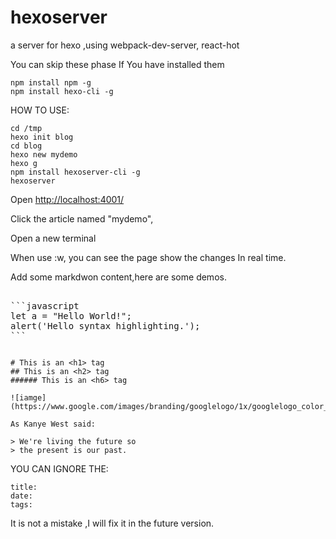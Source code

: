 # hexoserver
a server for hexo ,using webpack-dev-server, react-hot

You can skip these phase If You have installed them
```
npm install npm -g
npm install hexo-cli -g
```


HOW TO USE:

```
cd /tmp
hexo init blog
cd blog
hexo new mydemo
hexo g
npm install hexoserver-cli -g
hexoserver
```
Open [http://localhost:4001/](http://localhost:4001/)

Click the article named "mydemo",

Open a new terminal


When use :w, you can see the page show the changes In real time.



Add some markdwon content,here are some demos.


<pre>

```javascript
let a = "Hello World!";
alert('Hello syntax highlighting.');
```
</pre>


```

# This is an <h1> tag
## This is an <h2> tag
###### This is an <h6> tag

![iamge](https://www.google.com/images/branding/googlelogo/1x/googlelogo_color_272x92dp.png)

As Kanye West said:

> We're living the future so
> the present is our past.

```



YOU CAN IGNORE THE:
```
title:
date:
tags:
```
It is not a mistake ,I will fix it in the future version.


